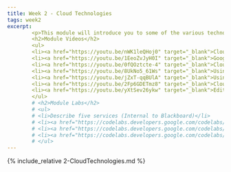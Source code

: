 ```yaml
---
title: Week 2 - Cloud Technologies
tags: week2
excerpt: 
        <p>This module will introduce you to some of the various technologies that are available to you as part of cloud computing.</p>
        <h2>Module Videos</h2>
        <ul>
        <li><a href="https://youtu.be/nWK1leQHoj0" target="_blank">Cloud Shell - Long Running Tasks [6:48]</a></li>
        <li><a href="https://youtu.be/1EeoZvJyH0I" target="_blank">Google Colab Demo (VQGAN+CLIP) [6:26]</a></li>
        <li><a href="https://youtu.be/0fQOztcte-4" target="_blank">Cloud Infrastructure [11:53]</a></li>
        <li><a href="https://youtu.be/8UkNo5_61Ws" target="_blank">Using the Cloud Shell Pt. 1/2 [11:38]</a></li>
        <li><a href="https://youtu.be/jZxT-qqBUlA" target="_blank">Using the Cloud Shell Pt. 2/2 [16:07]</a></li>
        <li><a href="https://youtu.be/2Fp6GDETmz8" target="_blank">Cloud Free Tiers [8:51]</a></li>
        <li><a href="https://youtu.be/yXtSev26ykw" target="_blank">Editing and Uploading [11:05]</a></li>
        </ul>
        # <h2>Module Labs</h2>
        # <ul>
        # <li>Describe five services (Internal to Blackboard)</li>
        # <li><a href="https://codelabs.developers.google.com/codelabs/cloud-shell/" target="_blank">Getting Started with Cloud Shell and gcloud</a></li>
        # <li><a href="https://codelabs.developers.google.com/codelabs/bigquery-cli" target="_blank">Load and Query Data with the bq command-line tool for BigQuery</a></li>
        # <li><a href="https://codelabs.developers.google.com/codelabs/cloud-webapp-hosting-gce" target="_blank">Autoscaling</a></li>
        # </ul>
---  
```



<!--more-->

{% include_relative 2-CloudTechnologies.md %}